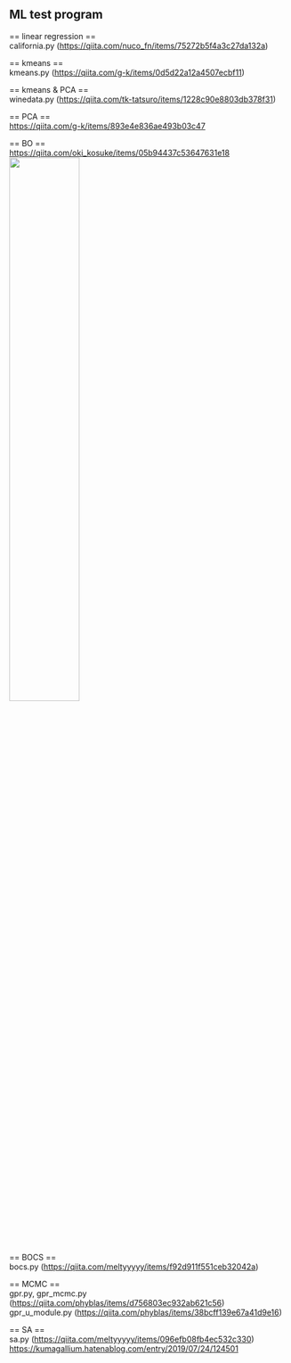 ## ML test program ##  
== linear regression ==   
california.py (https://qiita.com/nuco_fn/items/75272b5f4a3c27da132a)  

== kmeans ==  
kmeans.py (https://qiita.com/g-k/items/0d5d22a12a4507ecbf11)  

== kmeans & PCA ==  
winedata.py (https://qiita.com/tk-tatsuro/items/1228c90e8803db378f31)  

== PCA ==  
https://qiita.com/g-k/items/893e4e836ae493b03c47  

== BO ==  
https://qiita.com/oki_kosuke/items/05b94437c53647631e18  
<img src = "https://camo.qiitausercontent.com/e30c17c5d8725c70ce97eaf9d38bada2bd5e45c4/68747470733a2f2f71696974612d696d6167652d73746f72652e73332e61702d6e6f727468656173742d312e616d617a6f6e6177732e636f6d2f302f313035373131342f62663632613963372d353563322d363635302d303661612d3061303537643234633166662e706e67" width = "50%">  

== BOCS ==  
bocs.py (https://qiita.com/meltyyyyy/items/f92d911f551ceb32042a)  

== MCMC ==  
gpr.py, gpr_mcmc.py (https://qiita.com/phyblas/items/d756803ec932ab621c56)  
gpr_u_module.py (https://qiita.com/phyblas/items/38bcff139e67a41d9e16)  

== SA ==  
sa.py (https://qiita.com/meltyyyyy/items/096efb08fb4ec532c330)  
https://kumagallium.hatenablog.com/entry/2019/07/24/124501   

